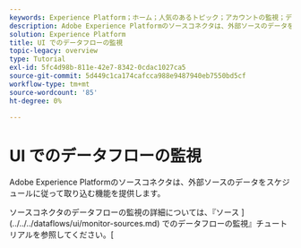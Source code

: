 ```yaml
---
keywords: Experience Platform；ホーム；人気のあるトピック；アカウントの監視；データフローの監視；データフロー
description: Adobe Experience Platformのソースコネクタは、外部ソースのデータをスケジュールに従って取り込む機能を提供します。 このチュートリアルでは、「ソース」ワークスペースから既存のデータフローを表示する手順を説明します。
solution: Experience Platform
title: UI でのデータフローの監視
topic-legacy: overview
type: Tutorial
exl-id: 5fc4d98b-811e-42e7-8342-0cdac1027ca5
source-git-commit: 5d449c1ca174cafcca988e9487940eb7550bd5cf
workflow-type: tm+mt
source-wordcount: '85'
ht-degree: 0%

---
```


# UI でのデータフローの監視

Adobe Experience Platformのソースコネクタは、外部ソースのデータをスケジュールに従って取り込む機能を提供します。

ソースコネクタのデータフローの監視の詳細については、『ソース ](../../../dataflows/ui/monitor-sources.md) でのデータフローの監視』チュートリアルを参照してください。[
